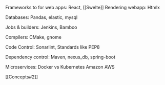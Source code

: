 

Frameworks to for web apps:
React, [[Swelte]]
Rendering webapp:
Htmlx

Databases:
Pandas, elastic, mysql

Jobs & builders:
Jenkins, Bamboo

Compilers:
CMake, gnome

Code Control:
Sonarlint, Standards like PEP8

Dependency control:
Maven, nexus_db, spring-boot

Microservices:
Docker vs Kubernetes
Amazon AWS

[[Concepts#2]]